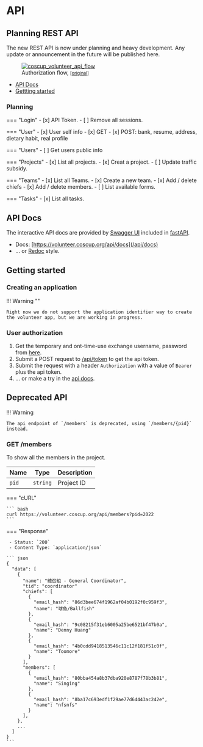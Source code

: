 # API

## Planning REST API

The new REST API is now under planning and heavy development. Any update or announcement
in the future will be published here.

<figure markdown>
  <a href="https://s3.toomore.net/coscup/volunteer/wiki_coscup_volunteer_api_flow.svg">
    <img alt="coscup_volunteer_api_flow" src="https://s3.toomore.net/coscup/volunteer/wiki_coscup_volunteer_api_flow.svg">
  </a>
  <figcaption>Authorization flow, <small><a href="https://s3.toomore.net/coscup/volunteer/wiki_coscup_volunteer_api_flow.svg">[original]</a></small></figcaption>
</figure>

 - [API Docs](#api-docs)
 - [Gettting started](#getting-started)

### Planning

=== "Login"
    - [x] API Token.
    - [ ] Remove all sessions.

=== "User"
     - [x] User self info
        - [x] GET
        - [x] POST: bank, resume, address, dietary habit, real profile

=== "Users"
    - [ ] Get users public info

=== "Projects"
    - [x] List all projects.
    - [x] Creat a project.
    - [ ] Update traffic subsidy.

=== "Teams"
    - [x] List all Teams.
    - [x] Create a new team.
    - [x] Add / delete chiefs
    - [x] Add / delete members.
    - [ ] List available forms.

=== "Tasks"
    - [x] List all tasks.

## API Docs

The interactive API docs are provided by [Swagger UI](https://swagger.io/tools/swagger-ui/)
included in [fastAPI](https://fastapi.tiangolo.com/).

 - Docs: [https://volunteer.coscup.org/api/docs](/api/docs)
 - ... or [Redoc](/api/redoc) style.

## Getting started

### Creating an application

!!! Warning ""

    Right now we do not support the application identifier way to create
    the volunteer app, but we are working in progress.

### User authorization

1. Get the temporary and ont-time-use exchange username, password from [here](/setting/api_token).
2. Submit a POST request to [/api/token](/api/docs#/login/exchange_access_token_token_post) to get the api token.
3. Submit the request with a header `Authorization` with a value of `Bearer` plus the api token.
4. ... or make a try in the [api docs](/api/docs).

## Deprecated API

!!! Warning

    The api endpoint of `/members` is deprecated, using `/members/{pid}` instead.

### GET /members

To show all the members in the project.

| Name  | Type     | Description |
| ----- | -------- | ----------- |
| `pid` | `string` | Project ID  |

=== "cURL"

    ``` bash
    curl https://volunteer.coscup.org/api/members?pid=2022
    ```

=== "Response"

     - Status: `200`
     - Content Type: `application/json`

    ``` json
    {
      "data": [
        {
          "name": "總召組 - General Coordinator",
          "tid": "coordinator"
          "chiefs": [
            {
              "email_hash": "86d3bee674f1962af04b0192f0c959f3",
              "name": "球魚/Ballfish"
            },
            {
              "email_hash": "9c08215f31eb6005a25be6521bf47b0a",
              "name": "Denny Huang"
            },
            {
              "email_hash": "4b0cdd9418513546c11c12f181f51c0f",
              "name": "Toomore"
            }
          ],
          "members": [
            {
              "email_hash": "80bba454a8b37dba920e8787f78b3b81",
              "name": "Singing"
            },
            {
              "email_hash": "8ba17c693edf1f29ae77d64443ac242e",
              "name": "nfsnfs"
            }
          ],
        },
        ...
      ]
    }
    ```
